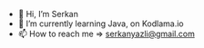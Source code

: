 - 👋 Hi, I’m Serkan
- 🌱 I’m currently learning Java, on Kodlama.io
- 📫 How to reach me => serkanyazli@gmail.com
<!---
imserkanY/imserkanY is a special ✨ repository because its `README.md` (this file) appears on your GitHub profile.
You can click the Prevw link totake a look at your changes
--->
